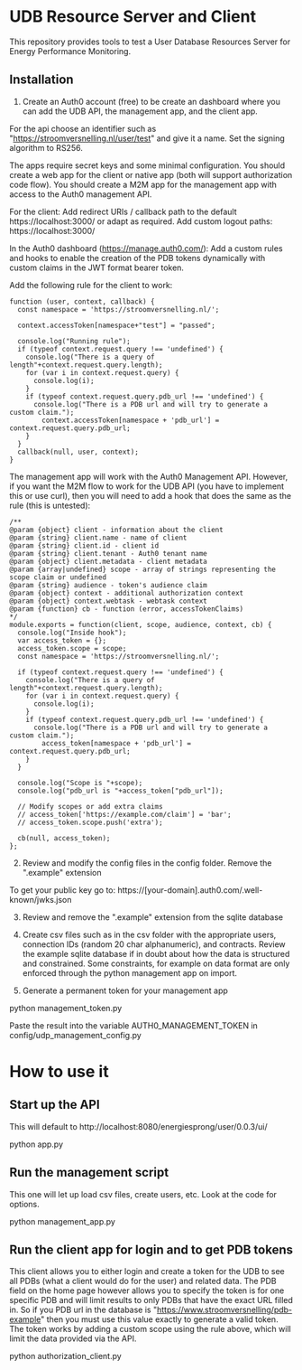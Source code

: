 # UDB Resource Server and Client
This repository provides tools to test a User Database Resources Server for Energy Performance Monitoring.

## Installation
1. Create an Auth0 account (free) to be create an dashboard where you can add the UDB API, the management app, and the client app. 

For the api choose an identifier such as "https://stroomversnelling.nl/user/test" and give it a name. Set the signing algorithm to RS256.

The apps require secret keys and some minimal configuration. You should create a web app for the client or native app (both will support authorization code flow). You should create a M2M app for the management app with access to the Auth0 management API. 

For the client:
Add redirect URIs / callback path to the default https://localhost:3000/ or adapt as required.
Add custom logout paths: https://localhost:3000/

In the Auth0 dashboard (https://manage.auth0.com/): Add a custom rules and hooks to enable the creation of the PDB tokens dynamically with custom claims in the JWT format bearer token.

Add the following rule for the client to work:
~~~~
function (user, context, callback) {
  const namespace = 'https://stroomversnelling.nl/';
  
  context.accessToken[namespace+"test"] = "passed";
  
  console.log("Running rule");
  if (typeof context.request.query !== 'undefined') {
    console.log("There is a query of length"+context.request.query.length);
    for (var i in context.request.query) {
      console.log(i);
    }
    if (typeof context.request.query.pdb_url !== 'undefined') {
      console.log("There is a PDB url and will try to generate a custom claim.");      
	    context.accessToken[namespace + 'pdb_url'] = context.request.query.pdb_url;
    }
  }
  callback(null, user, context);
}
~~~~
The management app will work with the Auth0 Management API. However, if you want the M2M flow to work for the UDB API (you have to implement this or use curl), then you will need to add a hook that does the same as the rule (this is untested):
~~~~
/**
@param {object} client - information about the client
@param {string} client.name - name of client
@param {string} client.id - client id
@param {string} client.tenant - Auth0 tenant name
@param {object} client.metadata - client metadata
@param {array|undefined} scope - array of strings representing the scope claim or undefined
@param {string} audience - token's audience claim
@param {object} context - additional authorization context
@param {object} context.webtask - webtask context
@param {function} cb - function (error, accessTokenClaims)
*/
module.exports = function(client, scope, audience, context, cb) {
  console.log("Inside hook");
  var access_token = {};
  access_token.scope = scope;
  const namespace = 'https://stroomversnelling.nl/';
    
  if (typeof context.request.query !== 'undefined') {
    console.log("There is a query of length"+context.request.query.length);
    for (var i in context.request.query) {
      console.log(i);
    }
    if (typeof context.request.query.pdb_url !== 'undefined') {
      console.log("There is a PDB url and will try to generate a custom claim.");      
	    access_token[namespace + 'pdb_url'] = context.request.query.pdb_url;
    }
  }

  console.log("Scope is "+scope);
  console.log("pdb_url is "+access_token["pdb_url"]);

  // Modify scopes or add extra claims
  // access_token['https://example.com/claim'] = 'bar';
  // access_token.scope.push('extra');

  cb(null, access_token);
};
~~~~
2. Review and modify the config files in the config folder. Remove the ".example" extension

To get your public key go to:
https://[your-domain].auth0.com/.well-known/jwks.json

3. Review and remove the ".example" extension from the sqlite database

4. Create csv files such as in the csv folder with the appropriate users, connection IDs (random 20 char alphanumeric), and contracts. Review the example sqlite database if in doubt about how the data is structured and constrained. Some constraints, for example on data format are only enforced through the python management app on import.

5. Generate a permanent token for your management app

python management_token.py

Paste the result into the variable AUTH0_MANAGEMENT_TOKEN in config/udp_management_config.py

# How to use it
## Start up the API 
This will default to http://localhost:8080/energiesprong/user/0.0.3/ui/

python app.py

## Run the management script
This one will let up load csv files, create users, etc. Look at the code for options.

python management_app.py

## Run the client app for login and to get PDB tokens
This client allows you to either login and create a token for the UDB to see all PDBs (what a client would do for the user) and related data. The PDB field on the home page however allows you to specify the token is for one specific PDB and will limit results to only PDBs that have the exact URL filled in. So if you PDB url in the database is "https://www.stroomversnelling/pdb-example" then you must use this value exactly to generate a valid token. The token works by adding a custom scope using the rule above, which will limit the data provided via the API.

python authorization_client.py